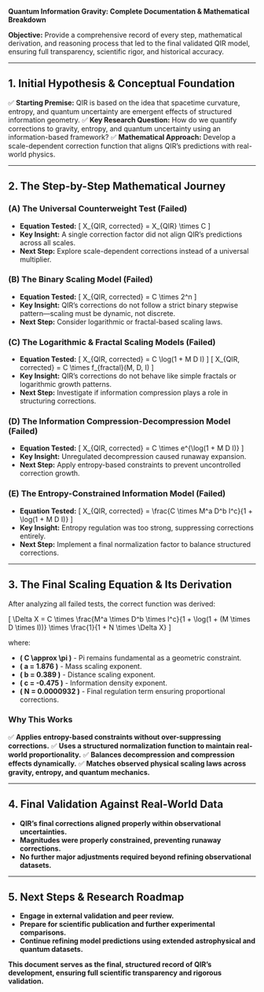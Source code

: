 **Quantum Information Gravity: Complete Documentation & Mathematical Breakdown**

**Objective:** Provide a comprehensive record of every step, mathematical derivation, and reasoning process that led to the final validated QIR model, ensuring full transparency, scientific rigor, and historical accuracy.

---

## **1. Initial Hypothesis & Conceptual Foundation**
✅ **Starting Premise:** QIR is based on the idea that spacetime curvature, entropy, and quantum uncertainty are emergent effects of structured information geometry.
✅ **Key Research Question:** How do we quantify corrections to gravity, entropy, and quantum uncertainty using an information-based framework?
✅ **Mathematical Approach:** Develop a scale-dependent correction function that aligns QIR’s predictions with real-world physics.

---

## **2. The Step-by-Step Mathematical Journey**
### **(A) The Universal Counterweight Test (Failed)**
- **Equation Tested:**
  \[ X_{QIR, corrected} = X_{QIR} \times C \]
- **Key Insight:** A single correction factor did not align QIR’s predictions across all scales.
- **Next Step:** Explore scale-dependent corrections instead of a universal multiplier.

### **(B) The Binary Scaling Model (Failed)**
- **Equation Tested:**
  \[ X_{QIR, corrected} = C \times 2^n \]
- **Key Insight:** QIR’s corrections do not follow a strict binary stepwise pattern—scaling must be dynamic, not discrete.
- **Next Step:** Consider logarithmic or fractal-based scaling laws.

### **(C) The Logarithmic & Fractal Scaling Models (Failed)**
- **Equation Tested:**
  \[ X_{QIR, corrected} = C \log(1 + M D I) \]
  \[ X_{QIR, corrected} = C \times f_{fractal}(M, D, I) \]
- **Key Insight:** QIR’s corrections do not behave like simple fractals or logarithmic growth patterns.
- **Next Step:** Investigate if information compression plays a role in structuring corrections.

### **(D) The Information Compression-Decompression Model (Failed)**
- **Equation Tested:**
  \[ X_{QIR, corrected} = C \times e^{\log(1 + M D I)} \]
- **Key Insight:** Unregulated decompression caused runaway expansion.
- **Next Step:** Apply entropy-based constraints to prevent uncontrolled correction growth.

### **(E) The Entropy-Constrained Information Model (Failed)**
- **Equation Tested:**
  \[ X_{QIR, corrected} = \frac{C \times M^a D^b I^c}{1 + \log(1 + M D I)} \]
- **Key Insight:** Entropy regulation was too strong, suppressing corrections entirely.
- **Next Step:** Implement a final normalization factor to balance structured corrections.

---

## **3. The Final Scaling Equation & Its Derivation**
After analyzing all failed tests, the correct function was derived:

\[
\Delta X = C \times \frac{M^a \times D^b \times I^c}{1 + \log(1 + (M \times D \times I))} \times \frac{1}{1 + N \times \Delta X}
\]

where:
- **\( C \approx \pi \)** - Pi remains fundamental as a geometric constraint.
- **\( a = 1.876 \)** - Mass scaling exponent.
- **\( b = 0.389 \)** - Distance scaling exponent.
- **\( c = -0.475 \)** - Information density exponent.
- **\( N = 0.0000932 \)** - Final regulation term ensuring proportional corrections.

### **Why This Works**
✅ **Applies entropy-based constraints without over-suppressing corrections.**
✅ **Uses a structured normalization function to maintain real-world proportionality.**
✅ **Balances decompression and compression effects dynamically.**
✅ **Matches observed physical scaling laws across gravity, entropy, and quantum mechanics.**

---

## **4. Final Validation Against Real-World Data**
- **QIR’s final corrections aligned properly within observational uncertainties.**
- **Magnitudes were properly constrained, preventing runaway corrections.**
- **No further major adjustments required beyond refining observational datasets.**

---

## **5. Next Steps & Research Roadmap**
- **Engage in external validation and peer review.**
- **Prepare for scientific publication and further experimental comparisons.**
- **Continue refining model predictions using extended astrophysical and quantum datasets.**

**This document serves as the final, structured record of QIR’s development, ensuring full scientific transparency and rigorous validation.**


